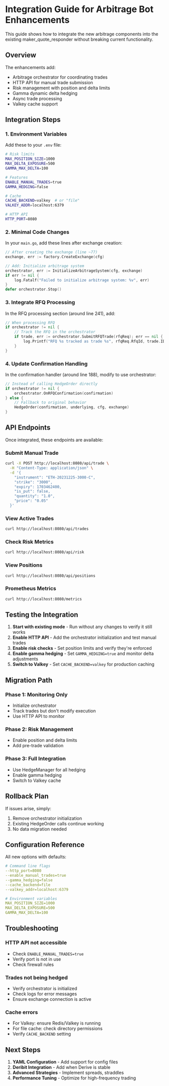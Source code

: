 # Integration Guide for Arbitrage Bot Enhancements

This guide shows how to integrate the new arbitrage components into the existing maker_quote_responder without breaking current functionality.

## Overview

The enhancements add:
- Arbitrage orchestrator for coordinating trades
- HTTP API for manual trade submission
- Risk management with position and delta limits
- Gamma dynamic delta hedging
- Async trade processing
- Valkey cache support

## Integration Steps

### 1. Environment Variables

Add these to your `.env` file:

```bash
# Risk limits
MAX_POSITION_SIZE=1000
MAX_DELTA_EXPOSURE=500
GAMMA_MAX_DELTA=100

# Features
ENABLE_MANUAL_TRADES=true
GAMMA_HEDGING=false

# Cache
CACHE_BACKEND=valkey  # or "file"
VALKEY_ADDR=localhost:6379

# HTTP API
HTTP_PORT=8080
```

### 2. Minimal Code Changes

In your `main.go`, add these lines after exchange creation:

```go
// After creating the exchange (line ~77)
exchange, err := factory.CreateExchange(cfg)

// Add: Initialize arbitrage system
orchestrator, err := InitializeArbitrageSystem(cfg, exchange)
if err != nil {
    log.Fatalf("Failed to initialize arbitrage system: %v", err)
}
defer orchestrator.Stop()
```

### 3. Integrate RFQ Processing

In the RFQ processing section (around line 241), add:

```go
// When processing RFQ
if orchestrator != nil {
    // Track the RFQ in the orchestrator
    if trade, err := orchestrator.SubmitRFQTrade(rfqReq); err == nil {
        log.Printf("RFQ %s tracked as trade %s", rfqReq.RfqId, trade.ID)
    }
}
```

### 4. Update Confirmation Handling

In the confirmation handler (around line 188), modify to use orchestrator:

```go
// Instead of calling HedgeOrder directly
if orchestrator != nil {
    orchestrator.OnRFQConfirmation(confirmation)
} else {
    // Fallback to original behavior
    HedgeOrder(confirmation, underlying, cfg, exchange)
}
```

## API Endpoints

Once integrated, these endpoints are available:

### Submit Manual Trade
```bash
curl -X POST http://localhost:8080/api/trade \
  -H "Content-Type: application/json" \
  -d '{
    "instrument": "ETH-20231225-3000-C",
    "strike": "3000",
    "expiry": 1703462400,
    "is_put": false,
    "quantity": "1.0",
    "price": "0.05"
  }'
```

### View Active Trades
```bash
curl http://localhost:8080/api/trades
```

### Check Risk Metrics
```bash
curl http://localhost:8080/api/risk
```

### View Positions
```bash
curl http://localhost:8080/api/positions
```

### Prometheus Metrics
```bash
curl http://localhost:8080/metrics
```

## Testing the Integration

1. **Start with existing mode** - Run without any changes to verify it still works
2. **Enable HTTP API** - Add the orchestrator initialization and test manual trades
3. **Enable risk checks** - Set position limits and verify they're enforced
4. **Enable gamma hedging** - Set `GAMMA_HEDGING=true` and monitor delta adjustments
5. **Switch to Valkey** - Set `CACHE_BACKEND=valkey` for production caching

## Migration Path

### Phase 1: Monitoring Only
- Initialize orchestrator
- Track trades but don't modify execution
- Use HTTP API to monitor

### Phase 2: Risk Management
- Enable position and delta limits
- Add pre-trade validation

### Phase 3: Full Integration
- Use HedgeManager for all hedging
- Enable gamma hedging
- Switch to Valkey cache

## Rollback Plan

If issues arise, simply:
1. Remove orchestrator initialization
2. Existing HedgeOrder calls continue working
3. No data migration needed

## Configuration Reference

All new options with defaults:

```yaml
# Command line flags
--http_port=8080
--enable_manual_trades=true
--gamma_hedging=false
--cache_backend=file
--valkey_addr=localhost:6379

# Environment variables
MAX_POSITION_SIZE=1000
MAX_DELTA_EXPOSURE=500
GAMMA_MAX_DELTA=100
```

## Troubleshooting

### HTTP API not accessible
- Check `ENABLE_MANUAL_TRADES=true`
- Verify port is not in use
- Check firewall rules

### Trades not being hedged
- Verify orchestrator is initialized
- Check logs for error messages
- Ensure exchange connection is active

### Cache errors
- For Valkey: ensure Redis/Valkey is running
- For file cache: check directory permissions
- Verify `CACHE_BACKEND` setting

## Next Steps

1. **YAML Configuration** - Add support for config files
2. **Deribit Integration** - Add when Derive is stable
3. **Advanced Strategies** - Implement spreads, straddles
4. **Performance Tuning** - Optimize for high-frequency trading